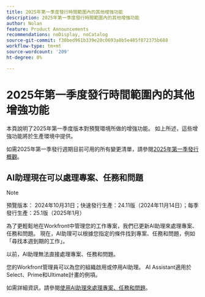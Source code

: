 ```yaml
---
title: 2025年第一季度發行時間範圍內的其他增強功能
description: 2025年第一季度發行時間範圍內的其他增強功能
author: Nolan
feature: Product Announcements
recommendations: noDisplay, noCatalog
source-git-commit: f30bed961b339e20c0693a8b5e485f872375b688
workflow-type: tm+mt
source-wordcount: '209'
ht-degree: 0%

---
```


# 2025年第一季度發行時間範圍內的其他增強功能

本頁說明了2025年第一季度版本對預覽環境所做的增強功能。 如上所述，這些增強功能將於生產環境中提供。

如需2025年第一季發行週期目前可用的所有變更清單，請參閱[2025年第一季發行概觀](/help/quicksilver/product-announcements/product-releases/25-q1-release-activity/25-q1-release-overview.md)。

## AI助理現在可以處理專案、任務和問題

>[!NOTE]
>
>預覽版本： 2024年10月31日；快速發行生產：24.11版（2024年11月14日）；每季發行生產：25.1版（2025年1月）

為了更輕鬆地在Workfront中管理您的工作專案，我們已更新AI助理來處理專案、任務和問題。 現在，AI助理可以根據您指定的條件找到專案、任務和問題，例如「尋找本週到期的工作」。

以前，AI助理無法直接處理專案、任務和問題。

您的Workfront管理員可以為您的組織啟用或停用AI助理。 AI Assistant適用於Select、Prime和Ultimate計畫的例項。

如需詳細資訊，請參閱[使用AI助理來處理專案、任務和問題](/help/quicksilver/workfront-basics/ai-assistant/work-with-pti-through-ai-assisant.md)。
